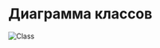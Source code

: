 # Диаграмма классов


![Class](https://github.com/LoykoLina/Marbury/blob/master/Diagrams/Class/Class.png)
